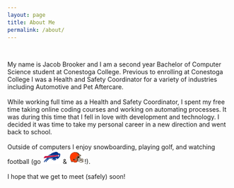```yaml
---
layout: page
title: About Me
permalink: /about/
---
```

<div>
  <p style="float:left">
    <br>
    My name is Jacob Brooker and I am a second year Bachelor of    Computer Science student at Conestoga College. Previous to enrolling at Conestoga College I was a   Health and Safety Coordinator for a variety of industries including Automotive and Pet Aftercare. 
    <br><br>
    While working full time as a Health and Safety Coordinator, I spent my free time taking online  coding   courses and working on automating processes. It was during this time that I fell in love  with   development and technology. I decided it was time to take my personal career in a new   direction and   went back to school. 
    <br><br>
    Outside of computers I enjoy snowboarding, playing golf, and watching football (go <img src="/assets/img/bills.png" height="30px"> & <img src="/assets/img/browns.png" height="30px">!). 
    <br><br>
    I hope that we get to meet (safely) soon!
  </p>
</div>





